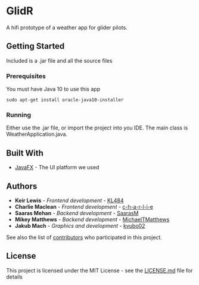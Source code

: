 # GlidR

A hifi prototype of a weather app for glider pilots.

## Getting Started

Included is a .jar file and all the source files

### Prerequisites

You must have Java 10 to use this app

```
sudo apt-get install oracle-java10-installer
```

### Running

Either use the .jar file, or import the project into you IDE. The main class is WeatherApplication.java.

## Built With

* [JavaFX](http://www.oracle.com/technetwork/java/javase/overview/javafx-overview-2158620.html) - The UI platform we used

## Authors

* **Keir Lewis** - *Frontend development* - [KL484](https://github.com/KL484)
* **Charlie Maclean** - *Frontend development* - [c-h-a-r-l-i-e](https://github.com/c-h-a-r-l-i-e)
* **Saaras Mehan** - *Backend development* - [SaarasM](https://github.com/SaarasM)
* **Mikey Matthews** - *Backend development* - [MichaelTMatthews](https://github.com/MichaelTMatthews)
* **Jakub Mach** - *Graphics and development* - [kvubo02](https://github.com/kvubo02)

See also the list of [contributors](https://github.com/Group-009/GlidR/graphs/contributors) who participated in this project.

## License

This project is licensed under the MIT License - see the [LICENSE.md](LICENSE.md) file for details
